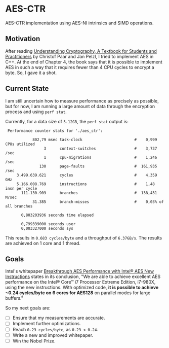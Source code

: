 # AES-CTR
AES-CTR implementation using AES-NI intrinsics and SIMD operations.

## Motivation
After reading [Understanding Cryptography, A Textbook for Students and Practitioners](https://www.crypto-textbook.com) by Christof Paar and Jan Pelzl, I tried to implement AES in C++. At the end of Chapter 4, the book says that it is possible to implement AES in such a way that it requires fewer than 4 CPU cycles to encrypt a byte. So, I gave it a shot.

## Current State
I am still uncertain how to measure performance as precisely as possible, but for now, I am running a large amount of data through the encryption process and using `perf stat`.

Currently, for a data size of `5.12GB`, the `perf stat` output is:
```
 Performance counter stats for './aes_ctr':

            802,79 msec task-clock                       #    0,999 CPUs utilized             
                 3      context-switches                 #    3,737 /sec                      
                 1      cpu-migrations                   #    1,246 /sec                      
               130      page-faults                      #  161,935 /sec                      
     3.499.639.621      cycles                           #    4,359 GHz                       
     5.166.008.769      instructions                     #    1,48  insn per cycle            
       111.130.909      branches                         #  138,431 M/sec                     
            31.385      branch-misses                    #    0,03% of all branches           

       0,803203936 seconds time elapsed

       0,799339000 seconds user
       0,003327000 seconds sys
```

This results in `0.683 cycles/byte` and a throughput of `6.37GB/s`. The results are achieved on 1 core and 1 thread.

## Goals
Intel's whitepaper [Breakthrough AES Performance with Intel® AES New Instructions](https://www.intel.com/content/dam/develop/external/us/en/documents/10tb24-breakthrough-aes-performance-with-intel-aes-new-instructions-final-secure.pdf) states in its conclusion, "We are able to achieve excellent AES performance on the Intel® Core™ i7 Processor Extreme Edition, i7-980X, using the new instructions. With optimized code, **it is possible to achieve ~0.24 cycles/byte on 6 cores for AES128** on parallel modes for large buffers."

So my next goals are:
- [ ] Ensure that my measurements are accurate.
- [ ] Implement further optimizations.
- [ ] Reach `0.23 cycles/byte`, as `0.23 < 0.24`.
- [ ] Write a new and improved whitepaper.
- [ ] Win the Nobel Prize.
